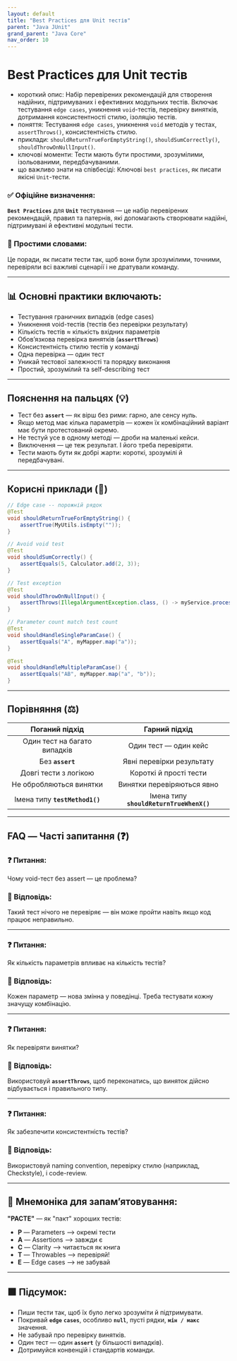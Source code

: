 ```yaml
---
layout: default
title: "Best Practices для Unit тестів"
parent: "Java JUnit"
grand_parent: "Java Core"
nav_order: 10
---
```


# Best Practices для Unit тестів

* короткий опис: Набір перевірених рекомендацій для створення надійних, підтримуваних і ефективних модульних тестів.
  Включає тестування `edge cases`, уникнення `void`-тестів, перевірку винятків, дотримання консистентності стилю,
  ізоляцію тестів.
* поняття: Тестування `edge cases`, уникнення `void` методів у тестах, `assertThrows()`, консистентність стилю.
* приклади: `shouldReturnTrueForEmptyString()`, `shouldSumCorrectly()`, `shouldThrowOnNullInput()`.
* ключові моменти: Тести мають бути простими, зрозумілими, ізольованими, передбачуваними.
* що важливо знати на співбесіді: Ключові `best practices`, як писати якісні `Unit`-тести.

### **✅ Офіційне визначення:**

**`Best Practices`** для **`Unit`** тестування — це набір перевірених рекомендацій, правил та патернів, які допомагають
створювати надійні, підтримувані й ефективні модульні тести.

### **🧠 Простими словами:**

Це поради, як писати тести так, щоб вони були зрозумілими, точними, перевіряли всі важливі сценарії і не дратували команду.


---

## **📊 Основні практики включають:**



* Тестування граничних випадків (edge cases)
* Уникнення void-тестів (тестів без перевірки результату)
* Кількість тестів ≈ кількість вхідних параметрів
* Обов’язкова перевірка винятків (**`assertThrows`**)
* Консистентність стилю тестів у команді
* Одна перевірка — один тест
* Уникай тестової залежності та порядку виконання
* Простий, зрозумілий та self-describing тест

---

## **Пояснення на пальцях (💡)**

* Тест без **`assert`** — як вірш без рими: гарно, але сенсу нуль.
* Якщо метод має кілька параметрів — кожен їх комбінаційний варіант має бути протестований окремо.
* Не тестуй усе в одному методі — дроби на маленькі кейси.
* Виключення — це теж результат. І його треба перевіряти.
* Тести мають бути як добрі жарти: короткі, зрозумілі й передбачувані.

---

## **Корисні приклади (🧪)**


```java
// Edge case -- порожній рядок
@Test
void shouldReturnTrueForEmptyString() {
    assertTrue(MyUtils.isEmpty(""));
}

// Avoid void test
@Test
void shouldSumCorrectly() {
    assertEquals(5, Calculator.add(2, 3));
}

// Test exception
@Test
void shouldThrowOnNullInput() {
    assertThrows(IllegalArgumentException.class, () -> myService.process(null));
}

// Parameter count match test count
@Test
void shouldHandleSingleParamCase() {
    assertEquals("A", myMapper.map("a"));
}

@Test
void shouldHandleMultipleParamCase() {
    assertEquals("AB", myMapper.map("a", "b"));
}
```
---

## **Порівняння (⚖️)**

|         Поганий підхід         |              Гарний підхід               |
|:------------------------------:|:----------------------------------------:|
|  Один тест на багато випадків  |          Один тест — один кейс           |
|        Без **`assert`**        |        Явні перевірки результату         |
|     Довгі тести з логікою      |          Короткі й прості тести          |
|    Не обробляються винятки     |        Винятки перевіряються явно        |
| Імена типу **`testMethod1()`** | Імена типу **`shouldReturnTrueWhenX()`** |

---

## **FAQ — Часті запитання (❓)**

### **❓ Питання:**

 Чому void-тест без assert — це проблема?




### **💬 Відповідь:**





Такий тест нічого не перевіряє — він може пройти навіть якщо код працює неправильно.

--- 

### **❓ Питання:**

 Як кількість параметрів впливає на кількість тестів?




### **💬 Відповідь:**





Кожен параметр — нова змінна у поведінці. Треба тестувати кожну значущу комбінацію.

--- 

### **❓ Питання:**

 Як перевіряти винятки?




### **💬 Відповідь:**





Використовуй **`assertThrows`**, щоб переконатись, що виняток дійсно відбувається і правильного типу.

--- 

### **❓ Питання:**

 Як забезпечити консистентність тестів?




### **💬 Відповідь:**





Використовуй naming convention, перевірку стилю (наприклад, Checkstyle), і code-review.

---

## **🧠 Мнемоніка для запам’ятовування:**

**"PACTE"** — як "пакт" хороших тестів:

* **P** — Parameters --> окремі тести
* **A** — Assertions --> завжди є
* **C** — Clarity --> читається як книга
* **T** — Throwables --> перевіряй\!
* **E** — Edge cases --> не забувай

---

## **🟩 Підсумок:**

* Пиши тести так, щоб їх було легко зрозуміти й підтримувати.
* Покривай **`edge`** **`cases`**, особливо **`null`**, пусті рядки, **`мін / макс`** значення.
* Не забувай про перевірку винятків.
* Один тест — один **`assert`** (у більшості випадків).
* Дотримуйся конвенцій і стандартів команди.